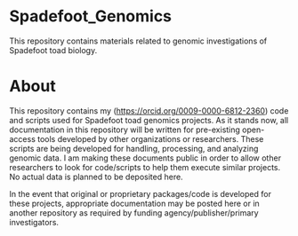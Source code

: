 # Spadefoot_Genomics
This repository contains materials related to genomic investigations of Spadefoot toad biology.

# About
This repository contains my (https://orcid.org/0009-0000-6812-2360) code and scripts used for Spadefoot toad genomics projects. As it stands now, all documentation in this repository will be written for pre-existing open-access tools developed by other organizations or researchers. These scripts are being developed for handling, processing, and analyzing genomic data. I am making these documents public in order to allow other researchers to look for code/scripts to help them execute similar projects. No actual data is planned to be deposited here.

In the event that original or proprietary packages/code is developed for these projects, appropriate documentation may be posted here or in another repository as required by funding agency/publisher/primary investigators. 
